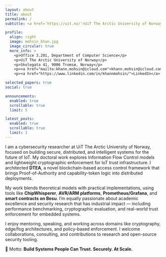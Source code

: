 ```yaml
---
layout: about
title: about
permalink: /
subtitle: <a href='https://uit.no/'>UiT The Arctic University of Norway</a>. Tromsø, Norway. Cybersecurity. Blockchain. Trust. Research.

profile:
  align: right
  image: mohsin_khan.jpg
  image_circular: true
  more_info: >
    <p>Office 3.201, Department of Computer Science</p>
    <p>UiT The Arctic University of Norway</p>
    <p>Skolegata 41, 9006 Tromsø, Norway</p>
    <p><a href="mailto:khann.mohsin@icloud.com">khann.mohsin@icloud.com</a></p>
    <p><a href="https://www.linkedin.com/in/khannmohsin/">LinkedIn</a> | <a href="https://scholar.google.com/citations?user=GyjgNdIAAAAJ&hl=en">Google Scholar</a> | <a href="https://github.com/khannmohsin">GitHub</a></p>

selected_papers: true
social: true

announcements:
  enabled: true
  scrollable: true
  limit: 5

latest_posts:
  enabled: true
  scrollable: true
  limit: 3
---
```


I am a cybersecurity researcher at UiT The Arctic University of Norway, focused on building secure, distributed, and intelligent systems for the future of IoT. My doctoral work explores Information Flow Control models and lightweight cryptographic enforcement for IoT trust infrastructure. I architected **DTEA**, a novel blockchain-based access control framework that brings Proof-of-Authority and capability-token logic into distributed deployments.

My work blends theoretical models with practical implementations, using tools like **ChipWhisperer**, **AVR/ARM platforms**, **Prometheus/Grafana**, and **smart contracts on Besu**. I’m equally passionate about academic excellence and security research that has industrial impact — including performance benchmarking, cryptographic evaluation, and real-world trust enforcement for embedded systems.

I enjoy mentoring, speaking, and working across domains like cryptography, edge/fog architectures, and policy-based enforcement. I welcome collaborations, consulting, and contributions to research and open-source security tooling.

🚀 Motto: **Build Systems People Can Trust. Securely. At Scale.**